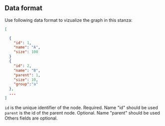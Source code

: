 ## Data format

Use following data format to vizualize the graph in this stanza:

```json
[

  {
    "id": 1,
    "name": "A",
    "size": 100
  }
  {
    "id": 2,
    "name": "B",
    "parent": 1,
    "size": 10,
    "group":"a"
  },
  ...
]
```

`id` is the unique identifier of the node. Required. Name "id" should be used
`parent` is the id of the parent node. Optional. Name "parent" should be used
Others fields are optional.

